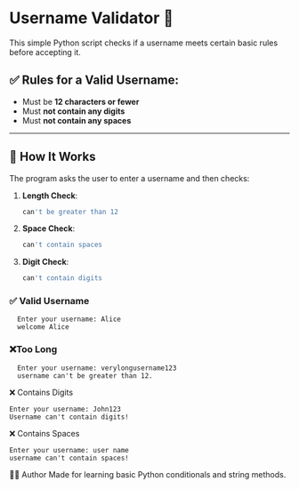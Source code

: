 # Username Validator 🧪

This simple Python script checks if a username meets certain basic rules before accepting it.

## ✅ Rules for a Valid Username:
- Must be **12 characters or fewer**
- Must **not contain any digits**
- Must **not contain any spaces**

---

## 📜 How It Works

The program asks the user to enter a username and then checks:

1. **Length Check**:
   ```python
   can't be greater than 12
   
2. **Space Check**:
   ```python
   can't contain spaces

3. **Digit Check**:
   ```python
   can't contain digits

### ✅ Valid Username
```text
  Enter your username: Alice
  welcome Alice
```

### ❌Too Long
```text
  Enter your username: verylongusername123
  username can't be greater than 12.
```
❌ Contains Digits
```text
Enter your username: John123
Username can't contain digits!
```
❌ Contains Spaces
```text
Enter your username: user name
username can't contain spaces!
```


🧑‍💻 Author
Made for learning basic Python conditionals and string methods.
